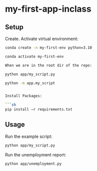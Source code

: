 # my-first-app-inclass

## Setup

Create. Activate virtual environment:

```sh
conda create -n my-first-env python=3.10

conda activate my-first-env

When we are in the root dir of the repo:

python app/my_script.py

python -m app.my_script


Install Packages:

```sh
pip install –r requirements.txt
```

## Usage

Run the example script:

```sh
python app/my_script.py
```

Run the unemployment report:

```sh
python app/unemployment.py
```